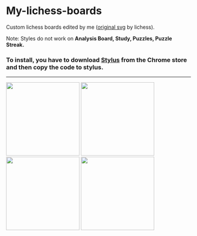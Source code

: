 # My-lichess-boards
Custom lichess boards edited by me ([original svg](https://lichess1.org/assets/_DJYuZS/images/board/svg/ic.svg) by lichess).

Note: Styles do not work on **Analysis Board, Study, Puzzles, Puzzle Streak.**

### To install, you have to download [Stylus](https://chrome.google.com/webstore/detail/stylus/clngdbkpkpeebahjckkjfobafhncgmne?hl=es-419) from the Chrome store and then copy the code to stylus.
---
<img src="https://alejandrok7vell.neocities.org/red.svg" height=200px>
<img src="https://alejandrok7vell.neocities.org/grey.svg" height=200px>
<img src="https://alejandrok7vell.neocities.org/yellow.svg" height=200px>
<img src="https://alejandrok7vell.neocities.org/rareGreen.svg" height=200px>
